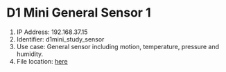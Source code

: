 # D1 Mini General Sensor 1

1. IP Address: 192.168.37.15
2. Identifier: d1mini_study_sensor
3. Use case: General sensor including motion, temperature, pressure and humidity.
4. File location: [here](/esphome/d1mini-study-node/d1mini-study-node.yaml)